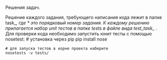 Решения задач.

Решение каждого задания, требующего написания кода лежит в папке task_*, где * это порядковый номер задания.
К каждому решению прилагается набор unit тестов в папке tests в файле вида test_task_* .
Для проверки кода необходимо запустить юнит тесты с помощью nosetest:
    # установка через pip
    pip install nose

    # для запуска тестов в корне проекта наберите
    nosetests -v tests/
